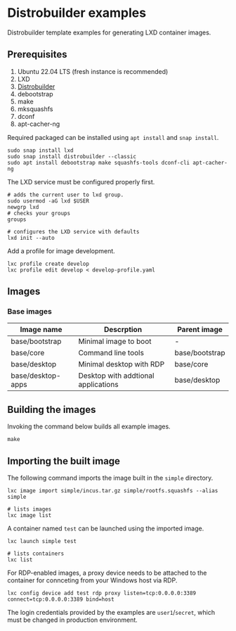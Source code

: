 # Distrobuilder examples

Distrobuilder template examples for generating LXD container images.

## Prerequisites

1. Ubuntu 22.04 LTS (fresh instance is recommended)
2. LXD
3. [Distrobuilder](https://github.com/lxc/distrobuilder)
4. debootstrap
5. make
6. mksquashfs
7. dconf
8. apt-cacher-ng

Required packaged can be installed using `apt install` and `snap install`.
```
sudo snap install lxd
sudo snap install distrobuilder --classic
sudo apt install debootstrap make squashfs-tools dconf-cli apt-cacher-ng
```

The LXD service must be configured properly first.
```
# adds the current user to lxd group.
sudo usermod -aG lxd $USER
newgrp lxd
# checks your groups
groups

# configures the LXD service with defaults
lxd init --auto
```

Add a profile for image development.
```
lxc profile create develop
lxc profile edit develop < develop-profile.yaml
```

## Images

### Base images

| Image name | Descrption | Parent image |
| --- | --- | --- |
| base/bootstrap | Minimal image to boot | - |
| base/core | Command line tools | base/bootstrap |
| base/desktop | Minimal desktop with RDP | base/core |
| base/desktop-apps | Desktop with addtional applications | base/desktop |

## Building the images

Invoking the command below builds all example images.
```
make
```

## Importing the built image

The following command imports the image built in the `simple` directory.
```
lxc image import simple/incus.tar.gz simple/rootfs.squashfs --alias simple

# lists images
lxc image list
```

A container named `test` can be launched using the imported image.
```
lxc launch simple test

# lists containers
lxc list
```

For RDP-enabled images, a proxy device needs to be attached to the container for connceting from your Windows host via RDP.
```
lxc config device add test rdp proxy listen=tcp:0.0.0.0:3389 connect=tcp:0.0.0.0:3389 bind=host
```

The login credentials provided by the examples are `user1`/`secret`, which must be changed in production environment.

